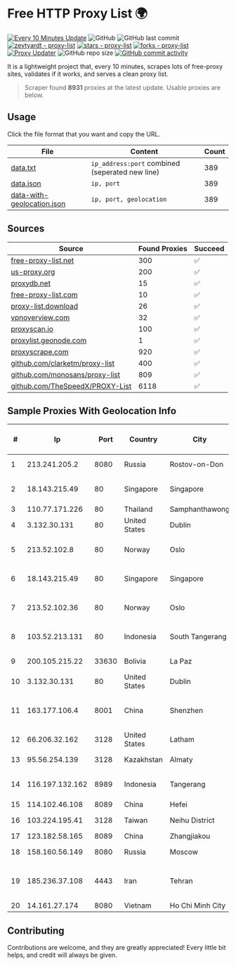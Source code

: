 
# Free HTTP Proxy List 🌍

[![Every 10 Minutes Update](https://github.com/mertguvencli/http-proxy-list/actions/workflows/main.yml/badge.svg?branch=main)](https://github.com/mertguvencli/http-proxy-list/actions/workflows/main.yml)
![GitHub](https://img.shields.io/github/license/mertguvencli/http-proxy-list)
![GitHub last commit](https://img.shields.io/github/last-commit/mertguvencli/http-proxy-list)
[![zevtyardt - proxy-list](https://img.shields.io/static/v1?label=zevtyardt&message=proxy-list&color=blue&logo=github)](https://github.com/zevtyardt/proxy-list "Go to GitHub repo")
[![stars - proxy-list](https://img.shields.io/github/stars/zevtyardt/proxy-list?style=social)](https://github.com/zevtyardt/proxy-list)
[![forks - proxy-list](https://img.shields.io/github/forks/zevtyardt/proxy-list?style=social)](https://github.com/zevtyardt/proxy-list)
[![Proxy Updater](https://github.com/zevtyardt/proxy-list/workflows/Proxy%20Updater/badge.svg)](https://github.com/zevtyardt/proxy-list/actions?query=workflow:"Proxy+Updater")
![GitHub repo size](https://img.shields.io/github/repo-size/zevtyardt/proxy-list)
[![GitHub commit activity](https://img.shields.io/github/commit-activity/m/zevtyardt/proxy-list?logo=commits)](https://github.com/zevtyardt/proxy-list/commits/main)

It is a lightweight project that, every 10 minutes, scrapes lots of free-proxy sites, validates if it works, and serves a clean proxy list.

> Scraper found **8931** proxies at the latest update. Usable proxies are below.

## Usage

Click the file format that you want and copy the URL.

|File|Content|Count|
|----|-------|-----|
|[data.txt](https://raw.githubusercontent.com/mertguvencli/http-proxy-list/main/proxy-list/data.txt)|`ip_address:port` combined (seperated new line)|389|
|[data.json](https://raw.githubusercontent.com/mertguvencli/http-proxy-list/main/proxy-list/data.json)|`ip, port`|389|
|[data-with-geolocation.json](https://raw.githubusercontent.com/mertguvencli/http-proxy-list/main/proxy-list/data-with-geolocation.json)|`ip, port, geolocation`|389|

## Sources

|Source|Found Proxies|Succeed|
|------|-------------|-------|
|[free-proxy-list.net](https://free-proxy-list.net)|300|✅|
|[us-proxy.org](https://www.us-proxy.org)|200|✅|
|[proxydb.net](http://proxydb.net)|15|✅|
|[free-proxy-list.com](https://free-proxy-list.com/?page=&port=&type%5B%5D=http&type%5B%5D=https&up_time=0&search=Search)|10|✅|
|[proxy-list.download](https://www.proxy-list.download/HTTP)|26|✅|
|[vpnoverview.com](https://vpnoverview.com/privacy/anonymous-browsing/free-proxy-servers)|32|✅|
|[proxyscan.io](https://www.proxyscan.io)|100|✅|
|[proxylist.geonode.com](https://proxylist.geonode.com/api/proxy-list?limit=300&page=1&sort_by=lastChecked&sort_type=desc&protocols=http,https)|1|✅|
|[proxyscrape.com](https://api.proxyscrape.com/v2/?request=displayproxies&protocol=http&timeout=10000&country=all&ssl=all&anonymity=all)|920|✅|
|[github.com/clarketm/proxy-list](https://raw.githubusercontent.com/clarketm/proxy-list/master/proxy-list-raw.txt)|400|✅|
|[github.com/monosans/proxy-list](https://raw.githubusercontent.com/monosans/proxy-list/main/proxies/http.txt)|809|✅|
|[github.com/TheSpeedX/PROXY-List](https://raw.githubusercontent.com/TheSpeedX/PROXY-List/master/http.txt)|6118|✅|


## Sample Proxies With Geolocation Info

|#|Ip|Port|Country|City|Internet Service Provider|
|-|--|----|-------|----|-------------------------|
|1|213.241.205.2|8080|Russia|Rostov-on-Don|RTCOMM-YUG|
|2|18.143.215.49|80|Singapore|Singapore|Amazon Technologies Inc.|
|3|110.77.171.226|80|Thailand|Samphanthawong|CAT-BB|
|4|3.132.30.131|80|United States|Dublin|Amazon.com, Inc.|
|5|213.52.102.8|80|Norway|Oslo|Zscaler Switzerland GmbH|
|6|18.143.215.49|80|Singapore|Singapore|Amazon Technologies Inc.|
|7|213.52.102.36|80|Norway|Oslo|Zscaler Switzerland GmbH|
|8|103.52.213.131|80|Indonesia|South Tangerang|Kementerian Lingkungan Hidup|
|9|200.105.215.22|33630|Bolivia|La Paz|AXS Bolivia S. A.|
|10|3.132.30.131|80|United States|Dublin|Amazon.com, Inc.|
|11|163.177.106.4|8001|China|Shenzhen|China Unicom Guangdong Province Network|
|12|66.206.32.162|3128|United States|Latham|Turnkey Internet Inc.|
|13|95.56.254.139|3128|Kazakhstan|Almaty|JSC Kazakhtelecom|
|14|116.197.132.162|8989|Indonesia|Tangerang|PT. Fiber Networks Indonesia|
|15|114.102.46.108|8089|China|Hefei|Chinanet|
|16|103.224.195.41|3128|Taiwan|Neihu District|Taiwan Fixed Network|
|17|123.182.58.165|8089|China|Zhangjiakou|Chinanet|
|18|158.160.56.149|8080|Russia|Moscow|Yandex.Cloud LLC|
|19|185.236.37.108|4443|Iran|Tehran|Sindad Network Technology Ltd.|
|20|14.161.27.174|8080|Vietnam|Ho Chi Minh City|VNPT|



## Contributing

Contributions are welcome, and they are greatly appreciated! Every
little bit helps, and credit will always be given.

